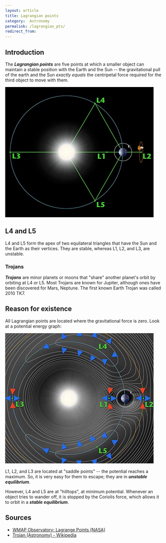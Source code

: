 ```yaml
---
layout: article
title: Lagrangian points
category:  Astronomy
permalink: /lagrangian_pts/
redirect_from:
---
```


## Introduction
The ***Lagrangian points*** are five points at which a smaller object can maintain a stable position with the Earth and the Sun -- the gravitational pull of the earth and the Sun *exactly equals* the centripetal force required for the third object to move with them.

<img src="images/lagrpts.jpg">

## L4 and L5
L4 and L5 form the apex of two equilateral triangles that have the Sun and the Earth as their vertices. They are stable, whereas L1, L2, and L3, are unstable.

### Trojans
***Trojans*** are minor planets or moons that "share" another planet's orbit by orbiting at L4 or L5. Most Trojans are known for Jupiter, although ones have been discovered for Mars, Neptune. The first known Earth Trojan was called 2010 TK7.

## Reason for existence
All Lagrangian points are located where the gravitational force is zero. Look at a potential energy graph:

<img src="images/lagrpotential.jpg">

L1, L2, and L3 are located at "saddle points" -- the potential reaches a maximum. So, it is very easy for them to escape; they are in ***unstable equilibrium***.

However, L4 and L5 are at "hilltops", at minimum potential. Whenever an object tries to wander off, it is stopped by the Coriolis force, which allows it to orbit in a ***stable equilibrium***.

## Sources
* [WMAP Observatory: Lagrange Points (NASA)](http://map.gsfc.nasa.gov/mission/observatory_l2.html)
* [Trojan (Astronomy) - Wikipedia](https://en.wikipedia.org/wiki/Trojan_(astronomy))